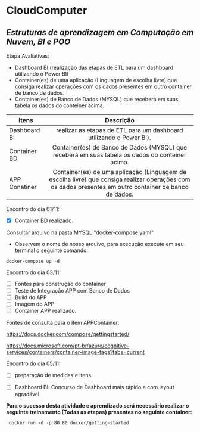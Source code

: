 # CloudComputer

## _Estruturas de aprendizagem em Computação em Nuvem, BI e POO_


Etapa Avaliativas:

- Dashboard BI (realização das etapas de ETL para um dashboard utilizando o Power BI)
- Container(es) de uma aplicação (Linguagem de escolha livre) que consiga realizar operações com os dados presentes em outro container de banco de dados.
- Container(es) de Banco de Dados (MYSQL) que receberá em suas tabela os dados do conteiner acima. 

| Itens      | Descrição     |
| ------------- |:-------------:|
| Dashboard BI     | realizar as etapas de ETL para um dashboard utilizando o Power BI). |
| Container BD     | Container(es) de Banco de Dados (MYSQL) que receberá em suas tabela os dados do conteiner acima.     |
| APP Conatiner    | Container(es) de uma aplicação (Linguagem de escolha livre) que consiga realizar operações com os dados presentes em outro container de banco de dados.   |


Encontro do dia 01/11: 

- [x] Container BD realizado.

Consultar arquivo na pasta MYSQL "docker-compose.yaml"

- Observem o nome de nosso arquivo, para execução execute em seu terminal o seguinte comando:

```
docker-compose up -d
```


Encontro do dia 03/11: 

- [ ] Fontes para construção do container
- [ ] Teste de Integração APP com Banco de Dados
- [ ] Build do APP
- [ ] Imagem do APP
- [ ] Container APP realizado.

Fontes de consulta para o item APPContainer:

https://docs.docker.com/compose/gettingstarted/

https://docs.microsoft.com/pt-br/azure/cognitive-services/containers/container-image-tags?tabs=current


Encontro do dia 05/11: 

- [ ] preparação de medidas e itens
- [ ] Dashboard BI: Concurso de Dashboard mais rápido e com layout agradável 



**Para o sucesso desta atividade e aprendizado será necessário realizar o seguinte treinamento (Todas as etapas) presentes no seguinte container:**


```
 docker run -d -p 80:80 docker/getting-started
 ```
